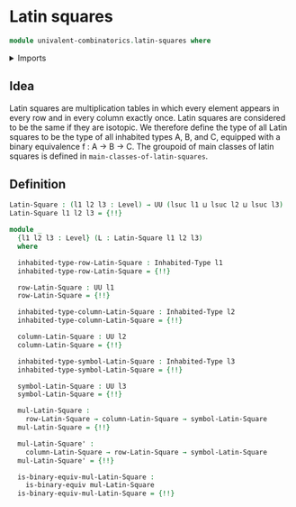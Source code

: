 # Latin squares

```agda
module univalent-combinatorics.latin-squares where
```

<details><summary>Imports</summary>

```agda
open import foundation.binary-equivalences
open import foundation.dependent-pair-types
open import foundation.inhabited-types
open import foundation.universe-levels
```

</details>

## Idea

Latin squares are multiplication tables in which every element appears in every
row and in every column exactly once. Latin squares are considered to be the
same if they are isotopic. We therefore define the type of all Latin squares to
be the type of all inhabited types A, B, and C, equipped with a binary
equivalence f : A → B → C. The groupoid of main classes of latin squares is
defined in `main-classes-of-latin-squares`.

## Definition

```agda
Latin-Square : (l1 l2 l3 : Level) → UU (lsuc l1 ⊔ lsuc l2 ⊔ lsuc l3)
Latin-Square l1 l2 l3 = {!!}

module _
  {l1 l2 l3 : Level} (L : Latin-Square l1 l2 l3)
  where

  inhabited-type-row-Latin-Square : Inhabited-Type l1
  inhabited-type-row-Latin-Square = {!!}

  row-Latin-Square : UU l1
  row-Latin-Square = {!!}

  inhabited-type-column-Latin-Square : Inhabited-Type l2
  inhabited-type-column-Latin-Square = {!!}

  column-Latin-Square : UU l2
  column-Latin-Square = {!!}

  inhabited-type-symbol-Latin-Square : Inhabited-Type l3
  inhabited-type-symbol-Latin-Square = {!!}

  symbol-Latin-Square : UU l3
  symbol-Latin-Square = {!!}

  mul-Latin-Square :
    row-Latin-Square → column-Latin-Square → symbol-Latin-Square
  mul-Latin-Square = {!!}

  mul-Latin-Square' :
    column-Latin-Square → row-Latin-Square → symbol-Latin-Square
  mul-Latin-Square' = {!!}

  is-binary-equiv-mul-Latin-Square :
    is-binary-equiv mul-Latin-Square
  is-binary-equiv-mul-Latin-Square = {!!}
```
